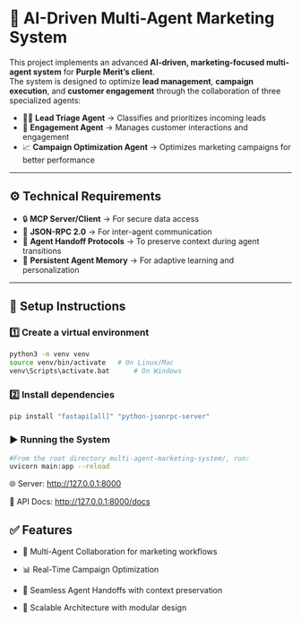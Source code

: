 # 🤖 AI-Driven Multi-Agent Marketing System  

This project implements an advanced **AI-driven, marketing-focused multi-agent system** for **Purple Merit’s client**.  
The system is designed to optimize **lead management**, **campaign execution**, and **customer engagement** through the collaboration of three specialized agents:  

- 🧑‍💼 **Lead Triage Agent** → Classifies and prioritizes incoming leads  
- 💬 **Engagement Agent** → Manages customer interactions and engagement  
- 📈 **Campaign Optimization Agent** → Optimizes marketing campaigns for better performance  

---

## ⚙️ Technical Requirements  

- 🔒 **MCP Server/Client** → For secure data access  
- 🔗 **JSON-RPC 2.0** → For inter-agent communication  
- 📝 **Agent Handoff Protocols** → To preserve context during agent transitions  
- 🧠 **Persistent Agent Memory** → For adaptive learning and personalization  

---

## 🚀 Setup Instructions  

### 1️⃣ Create a virtual environment  
```bash
python3 -m venv venv
source venv/bin/activate   # On Linux/Mac
venv\Scripts\activate.bat      # On Windows
```
### 2️⃣ Install dependencies
```bash
pip install "fastapi[all]" "python-jsonrpc-server"
```
### ▶️ Running the System
```bash
#From the root directory multi-agent-marketing-system/, run:
uvicorn main:app --reload
```
🌐 Server: http://127.0.0.1:8000

📘 API Docs: http://127.0.0.1:8000/docs

## ✅ Features
 - 🤝 Multi-Agent Collaboration for marketing workflows

 - 📊 Real-Time Campaign Optimization

 - 🔄 Seamless Agent Handoffs with context preservation

 - 🧩 Scalable Architecture with modular design
